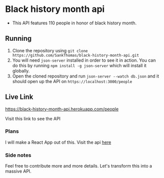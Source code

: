 # Black history month api

- This API features 110 people in honor of black history month.

## Running

1. Clone the repository using `git clone https://github.com/SankThomas/black-history-month-api.git`
2. You will need `json-server` installed in order to see it in action. You can do this by running `npm install -g json-server` which will install it globally.
3. Open the cloned repository and run `json-server --watch db.json` and it should open up the API on `https://localhost:3000/people`

## Live Link

https://black-history-month-api.herokuapp.com/people

Visit this link to see the API

### Plans

I will make a React App out of this.
Visit the api [here](https://black-history-month-api.herokuapp.com/people)

### Side notes

Feel free to contribute more and more details. Let's transform this into a massive API.
